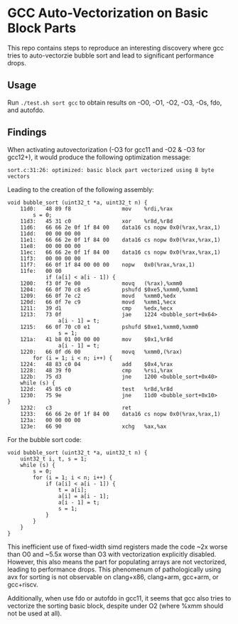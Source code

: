 # GCC Auto-Vectorization on Basic Block Parts
This repo contains steps to reproduce an interesting discovery where gcc tries to auto-vectorzie bubble sort and lead to significant performance drops. 

## Usage
Run `./test.sh sort gcc` to obtain results on -O0, -O1, -O2, -O3, -Os, fdo, and autofdo. 

## Findings
When activating autovectorization (-O3 for gcc11 and -O2 & -O3 for gcc12+), it would produce the following optimization message:
```
sort.c:31:26: optimized: basic block part vectorized using 8 byte vectors
```
Leading to the creation of the following assembly:
```
void bubble_sort (uint32_t *a, uint32_t n) {
    11d0:	48 89 f8             	mov    %rdi,%rax
        s = 0;
    11d3:	45 31 c0             	xor    %r8d,%r8d
    11d6:	66 66 2e 0f 1f 84 00 	data16 cs nopw 0x0(%rax,%rax,1)
    11dd:	00 00 00 00 
    11e1:	66 66 2e 0f 1f 84 00 	data16 cs nopw 0x0(%rax,%rax,1)
    11e8:	00 00 00 00 
    11ec:	66 66 2e 0f 1f 84 00 	data16 cs nopw 0x0(%rax,%rax,1)
    11f3:	00 00 00 00 
    11f7:	66 0f 1f 84 00 00 00 	nopw   0x0(%rax,%rax,1)
    11fe:	00 00 
            if (a[i] < a[i - 1]) {
    1200:	f3 0f 7e 00          	movq   (%rax),%xmm0
    1204:	66 0f 70 c8 e5       	pshufd $0xe5,%xmm0,%xmm1
    1209:	66 0f 7e c2          	movd   %xmm0,%edx
    120d:	66 0f 7e c9          	movd   %xmm1,%ecx
    1211:	39 d1                	cmp    %edx,%ecx
    1213:	73 0f                	jae    1224 <bubble_sort+0x64>
                a[i - 1] = t;
    1215:	66 0f 70 c0 e1       	pshufd $0xe1,%xmm0,%xmm0
                s = 1;
    121a:	41 b8 01 00 00 00    	mov    $0x1,%r8d
                a[i - 1] = t;
    1220:	66 0f d6 00          	movq   %xmm0,(%rax)
        for (i = 1; i < n; i++) {
    1224:	48 83 c0 04          	add    $0x4,%rax
    1228:	48 39 f0             	cmp    %rsi,%rax
    122b:	75 d3                	jne    1200 <bubble_sort+0x40>
    while (s) {
    122d:	45 85 c0             	test   %r8d,%r8d
    1230:	75 9e                	jne    11d0 <bubble_sort+0x10>
}
    1232:	c3                   	ret    
    1233:	66 66 2e 0f 1f 84 00 	data16 cs nopw 0x0(%rax,%rax,1)
    123a:	00 00 00 00 
    123e:	66 90                	xchg   %ax,%ax
```
For the bubble sort code:
```
void bubble_sort (uint32_t *a, uint32_t n) {
    uint32_t i, t, s = 1;
    while (s) {
        s = 0;
        for (i = 1; i < n; i++) {
            if (a[i] < a[i - 1]) {
                t = a[i];
                a[i] = a[i - 1];
                a[i - 1] = t;
                s = 1;
            }
        }
    }
}
```
This inefficient use of fixed-width simd registers made the code ~2x worse than O0 and ~5.5x worse than O3 with vectorization explicitly disabled. 
However, this also means the part for populating arrays are not vectorized, leading to performance drops. 
This phenomenum of pathologically using avx for sorting is not observable on clang+x86, clang+arm, gcc+arm, or gcc+riscv. 

Additionally, when use fdo or autofdo in gcc11, it seems that gcc also tries to vectorize the sorting basic block, despite under O2 (where %xmm should not be used at all). 